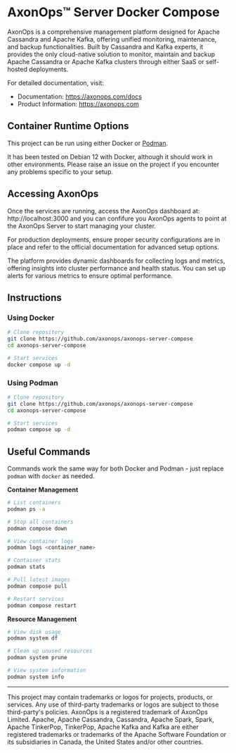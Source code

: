 # AxonOps™ Server Docker Compose
AxonOps is a comprehensive management platform designed for Apache Cassandra and Apache Kafka, offering unified monitoring, maintenance, and backup functionalities. Built by Cassandra and Kafka experts, it provides the only cloud-native solution to monitor, maintain and backup Apache Cassandra or Apache Kafka clusters through either SaaS or self-hosted deployments.

For detailed documentation, visit:
- Documentation: https://axonops.com/docs
- Product Information: https://axonops.com

## Container Runtime Options
This project can be run using either Docker or [Podman](https://podman.io).

It has been tested on Debian 12 with Docker, although it should work in other environments. Please raise an issue on the project if you encounter any problems specific to your setup.

## Accessing AxonOps

Once the services are running, access the AxonOps dashboard at: http://localhost:3000 and you can confifure you AxonOps agents to point at the AxonOps Server to start managing your cluster.

For production deployments, ensure proper security configurations are in place and refer to the official documentation for advanced setup options.

The platform provides dynamic dashboards for collecting logs and metrics, offering insights into cluster performance and health status. You can set up alerts for various metrics to ensure optimal performance.

## Instructions

### Using Docker
```bash
# Clone repository
git clone https://github.com/axonops/axonops-server-compose
cd axonops-server-compose

# Start services
docker compose up -d
```

### Using Podman
```bash
# Clone repository
git clone https://github.com/axonops/axonops-server-compose
cd axonops-server-compose

# Start services
podman compose up -d
```

## Useful Commands
Commands work the same way for both Docker and Podman - just replace `podman` with `docker` as needed.

**Container Management**
```bash
# List containers
podman ps -a

# Stop all containers
podman compose down

# View container logs
podman logs <container_name>

# Container stats
podman stats

# Pull latest images
podman compose pull

# Restart services
podman compose restart
```

**Resource Management**
```bash
# View disk usage
podman system df

# Clean up unused resources
podman system prune

# View system information
podman system info
```

***

This project may contain trademarks or logos for projects, products, or services. Any use of third-party trademarks or logos are subject to those third-party's policies. AxonOps is a registered trademark of AxonOps Limited. Apache, Apache Cassandra, Cassandra, Apache Spark, Spark, Apache TinkerPop, TinkerPop, Apache Kafka and Kafka are either registered trademarks or trademarks of the Apache Software Foundation or its subsidiaries in Canada, the United States and/or other countries.
